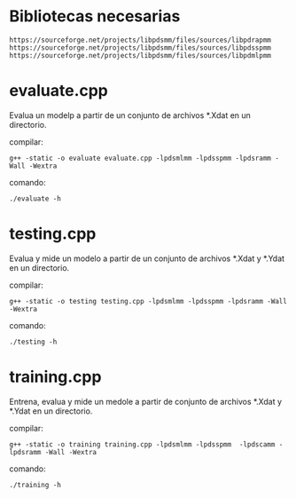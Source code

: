 # Bibliotecas necesarias

    https://sourceforge.net/projects/libpdsmm/files/sources/libpdrapmm
    https://sourceforge.net/projects/libpdsmm/files/sources/libpdsspmm
    https://sourceforge.net/projects/libpdsmm/files/sources/libpdmlpmm

# evaluate.cpp

Evalua un modelp a partir de un conjunto de archivos *.Xdat en un directorio.

compilar:

    g++ -static -o evaluate evaluate.cpp -lpdsmlmm -lpdsspmm -lpdsramm -Wall -Wextra

comando:

    ./evaluate -h

# testing.cpp

Evalua y mide un modelo a partir de un conjunto de archivos *.Xdat y *.Ydat en un directorio.

compilar:

    g++ -static -o testing testing.cpp -lpdsmlmm -lpdsspmm -lpdsramm -Wall -Wextra

comando:

    ./testing -h


# training.cpp

Entrena, evalua y mide un medole a partir de conjunto de archivos *.Xdat y *.Ydat en un directorio.

compilar:

    g++ -static -o training training.cpp -lpdsmlmm -lpdsspmm  -lpdscamm -lpdsramm -Wall -Wextra

comando:

    ./training -h



